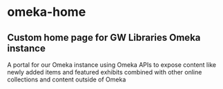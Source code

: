 # omeka-home
Custom home page for GW Libraries Omeka instance
------------------------------------------------

A portal for our Omeka instance using Omeka APIs to expose content like newly added items and featured exhibits combined with other online collections and content outside of Omeka 
